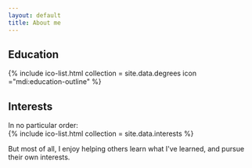 ```yaml
---
layout: default
title: About me
---
```

## Education
{% include ico-list.html collection = site.data.degrees icon ="mdi:education-outline" %}

## Interests
In no particular order: <br>
{% include ico-list.html collection = site.data.interests %}

But most of all, I enjoy helping others learn what I've learned, and pursue their own interests.
